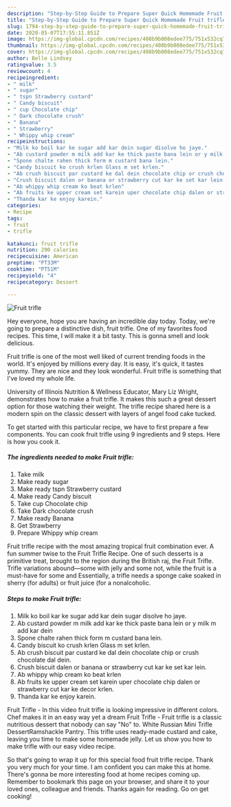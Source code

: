 ```yaml
---
description: "Step-by-Step Guide to Prepare Super Quick Homemade Fruit trifle"
title: "Step-by-Step Guide to Prepare Super Quick Homemade Fruit trifle"
slug: 1794-step-by-step-guide-to-prepare-super-quick-homemade-fruit-trifle
date: 2020-05-07T17:55:11.851Z
image: https://img-global.cpcdn.com/recipes/408b9b008edee775/751x532cq70/fruit-trifle-recipe-main-photo.jpg
thumbnail: https://img-global.cpcdn.com/recipes/408b9b008edee775/751x532cq70/fruit-trifle-recipe-main-photo.jpg
cover: https://img-global.cpcdn.com/recipes/408b9b008edee775/751x532cq70/fruit-trifle-recipe-main-photo.jpg
author: Belle Lindsey
ratingvalue: 3.5
reviewcount: 4
recipeingredient:
- " milk"
- " sugar"
- " tspn Strawberry custard"
- " Candy biscuit"
- " cup Chocolate chip"
- " Dark chocolate crush"
- " Banana"
- " Strawberry"
- " Whippy whip cream"
recipeinstructions:
- "Milk ko boil kar ke sugar add kar dein sugar disolve ho jaye."
- "Ab custard powder m milk add kar ke thick paste bana lein or y milk m add kar dein"
- "Spone chalte rahen thick form m custard bana lein."
- "Candy biscuit ko crush krlen Glass m set krlen."
- "Ab crush biscuit par custard ke dal dein chocolate chip or crush chocolate dal dein."
- "Crush biscuit dalen or banana or strawberry cut kar ke set kar lein."
- "Ab whippy whip cream ko beat krlen"
- "Ab fruits ke upper cream set karein uper chocolate chip dalen or strawberry cut kar ke decor krlen."
- "Thanda kar ke enjoy karein."
categories:
- Recipe
tags:
- fruit
- trifle

katakunci: fruit trifle 
nutrition: 290 calories
recipecuisine: American
preptime: "PT33M"
cooktime: "PT51M"
recipeyield: "4"
recipecategory: Dessert

---
```



![Fruit trifle](https://img-global.cpcdn.com/recipes/408b9b008edee775/751x532cq70/fruit-trifle-recipe-main-photo.jpg)

Hey everyone, hope you are having an incredible day today. Today, we're going to prepare a distinctive dish, fruit trifle. One of my favorites food recipes. This time, I will make it a bit tasty. This is gonna smell and look delicious.

Fruit trifle is one of the most well liked of current trending foods in the world. It's enjoyed by millions every day. It is easy, it's quick, it tastes yummy. They are nice and they look wonderful. Fruit trifle is something that I've loved my whole life.

University of Illinois Nutrition &amp; Wellness Educator, Mary Liz Wright, demonstrates how to make a fruit trifle. It makes this such a great dessert option for those watching their weight. The trifle recipe shared here is a modern spin on the classic dessert with layers of angel food cake tucked.


To get started with this particular recipe, we have to first prepare a few components. You can cook fruit trifle using 9 ingredients and 9 steps. Here is how you cook it.

<!--inarticleads1-->

##### The ingredients needed to make Fruit trifle:

1. Take  milk
1. Make ready  sugar
1. Make ready  tspn Strawberry custard
1. Make ready  Candy biscuit
1. Take  cup Chocolate chip
1. Take  Dark chocolate crush
1. Make ready  Banana
1. Get  Strawberry
1. Prepare  Whippy whip cream


Fruit trifle recipe with the most amazing tropical fruit combination ever. A fun summer twise to the Fruit Trifle Recipe. One of such desserts is a primitive treat, brought to the region during the British raj, the Fruit Trifle. Trifle variations abound—some with jelly and some not, while the fruit is a must-have for some and Essentially, a trifle needs a sponge cake soaked in sherry (for adults) or fruit juice (for a nonalcoholic. 

<!--inarticleads2-->

##### Steps to make Fruit trifle:

1. Milk ko boil kar ke sugar add kar dein sugar disolve ho jaye.
1. Ab custard powder m milk add kar ke thick paste bana lein or y milk m add kar dein
1. Spone chalte rahen thick form m custard bana lein.
1. Candy biscuit ko crush krlen Glass m set krlen.
1. Ab crush biscuit par custard ke dal dein chocolate chip or crush chocolate dal dein.
1. Crush biscuit dalen or banana or strawberry cut kar ke set kar lein.
1. Ab whippy whip cream ko beat krlen
1. Ab fruits ke upper cream set karein uper chocolate chip dalen or strawberry cut kar ke decor krlen.
1. Thanda kar ke enjoy karein.


Fruit Trifle - In this video fruit trifle is looking impressive in different colors. Chef makes it in an easy way yet a dream Fruit Trifle - Fruit trifle is a classic nutritious dessert that nobody can say &#34;No&#34; to. White Russian Mini Trifle DessertRamshackle Pantry. This trifle uses ready-made custard and cake, leaving you time to make some homemade jelly. Let us show you how to make trifle with our easy video recipe. 

So that's going to wrap it up for this special food fruit trifle recipe. Thank you very much for your time. I am confident you can make this at home. There's gonna be more interesting food at home recipes coming up. Remember to bookmark this page on your browser, and share it to your loved ones, colleague and friends. Thanks again for reading. Go on get cooking!
